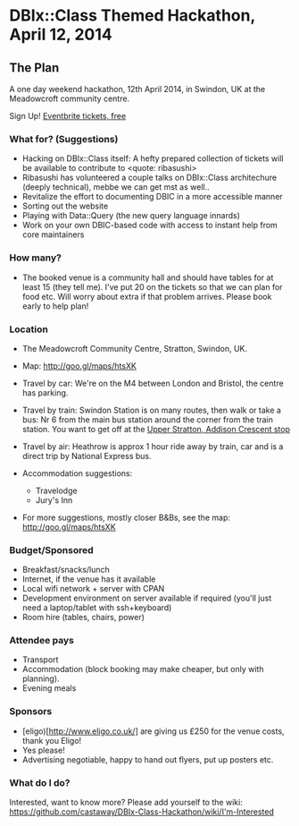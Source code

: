DBIx::Class Themed Hackathon, April 12, 2014
============================================

The Plan
--------

A one day weekend hackathon, 12th April 2014, in Swindon, UK at the Meadowcroft community centre.

Sign Up! [Eventbrite tickets, free](https://www.eventbrite.co.uk/e/dbixclass-hackathon-tickets-10723727959)

### What for? (Suggestions)

* Hacking on DBIx::Class itself: A hefty prepared collection of tickets will be available to contribute to <quote: ribasushi>
* Ribasushi has volunteered a couple talks on DBIx::Class architechure (deeply technical), mebbe we can get mst as well..
* Revitalize the effort to documenting DBIC in a more accessible manner
* Sorting out the website
* Playing with Data::Query (the new query language innards)
* Work on your own DBIC-based code with access to instant help from core maintainers

### How many?

* The booked venue is a community hall and should have tables for at least 15 (they tell me). I've put 20 on the tickets so that we can plan for food etc. Will worry about extra if that problem arrives. Please book early to help plan!

### Location

* The Meadowcroft Community Centre, Stratton, Swindon, UK.

* Map: http://goo.gl/maps/htsXK

* Travel by car: We're on the M4 between London and Bristol, the centre has parking.
* Travel by train: Swindon Station is on many routes, then walk or take a bus: Nr 6 from the main bus station around the corner from the train station. You want to get off at the [Upper Stratton, Addison Crescent stop](http://www.transportdirect.info/Web2/JourneyPlanning/StopInformation.aspx?x=13%3a27%3a50&SID=sbxam055s3yvf555vceyqi45&IsSILanding=true)
* Travel by air: Heathrow is approx 1 hour ride away by train, car and is a direct trip by National Express bus.
* Accommodation suggestions:

    * Travelodge
    * Jury's Inn

* For more suggestions, mostly closer B&Bs, see the map: http://goo.gl/maps/htsXK

### Budget/Sponsored

* Breakfast/snacks/lunch
* Internet, if the venue has it available
* Local wifi network + server with CPAN
* Development environment on server available if required (you'll just need a laptop/tablet with ssh+keyboard)
* Room hire (tables, chairs, power)

### Attendee pays

* Transport
* Accommodation (block booking may make cheaper, but only with planning).
* Evening meals

### Sponsors

* [eligo)[http://www.eligo.co.uk/] are giving us £250 for the venue costs, thank you Eligo!
* Yes please!
* Advertising negotiable, happy to hand out flyers, put up posters etc.

### What do I do?

Interested, want to know more? Please add yourself to the wiki:
https://github.com/castaway/DBIx-Class-Hackathon/wiki/I'm-Interested


